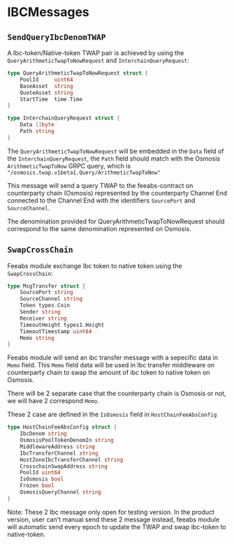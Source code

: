 # IBCMessages

## `SendQueryIbcDenomTWAP`

A Ibc-token/Native-token TWAP pair is achieved by using the `QueryArithmeticTwapToNowRequest` and `InterchainQueryRequest`:

```go
type QueryArithmeticTwapToNowRequest struct {
	PoolId     uint64
	BaseAsset  string
	QuoteAsset string
	StartTime  time.Time
}
```

```go
type InterchainQueryRequest struct {
	Data []byte
	Path string
}
```

The `QueryArithmeticTwapToNowRequest` will be embedded in the `Data` field of the `InterchainQueryRequest`, the `Path` field should match with the Osmosis `ArithmeticTwapToNow` GRPC query, which is `"/osmosis.twap.v1beta1.Query/ArithmeticTwapToNow"`

This message will send a query TWAP to the feeabs-contract on counterparty chain (Osmosis) represented by the counterparty Channel End connected to the Channel End with the identifiers `SourcePort` and `SourceChannel`.

The denomination provided for QueryArithmeticTwapToNowRequest should correspond to the same denomination represented on Osmosis.

## `SwapCrossChain`

Feeabs module exchange Ibc token to native token using the `SwapCrossChain`:

```go
type MsgTransfer struct {
	SourcePort string
	SourceChannel string
	Token types.Coin
	Sender string
	Receiver string
	TimeoutHeight types1.Height
	TimeoutTimestamp uint64
	Memo string
}
```
Feeabs module will send an ibc transfer message with a sepecific data in `Memo` field. This `Memo` field data will be used in Ibc transfer middleware on counterparty chain to swap the amount of ibc token to native token on Osmosis.

There will be 2 separate case that the counterparty chain is Osmosis or not, we will have 2 correspond `Memo`.

These 2 case are defined in the `IsOsmosis` field in `HostChainFeeAbsConfig`

```go
type HostChainFeeAbsConfig struct {
	IbcDenom string
	OsmosisPoolTokenDenomIn string
	MiddlewareAddress string
	IbcTransferChannel string
	HostZoneIbcTransferChannel string
	CrosschainSwapAddress string
	PoolId uint64
	IsOsmosis bool
	Frozen bool
	OsmosisQueryChannel string
}
```
Note: These 2 Ibc message only open for testing version. In the product version, user can't manual send these 2 message instead, feeabs module will automatic send every epoch to update the TWAP and swap ibc-token to native-token.